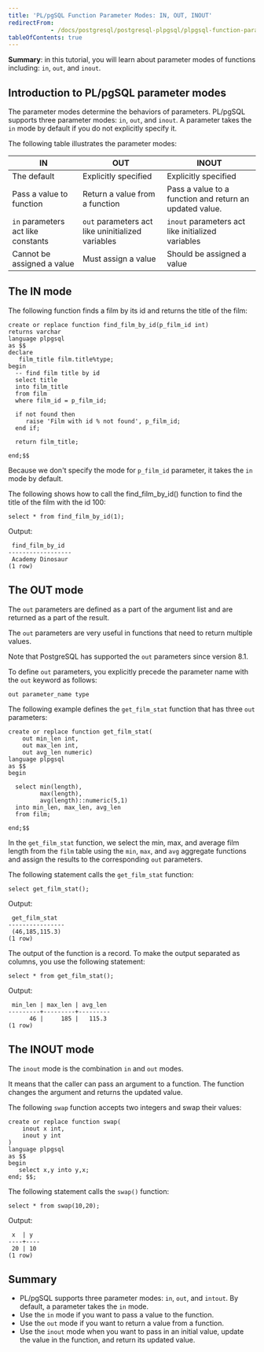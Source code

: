 ```yaml
---
title: 'PL/pgSQL Function Parameter Modes: IN, OUT, INOUT'
redirectFrom: 
            - /docs/postgresql/postgresql-plpgsql/plpgsql-function-parameters/
tableOfContents: true
---
```


**Summary**: in this tutorial, you will learn about parameter modes of functions including: `in`, `out`, and `inout`.



## Introduction to PL/pgSQL parameter modes



The parameter modes determine the behaviors of parameters. PL/pgSQL supports three parameter modes: `in`, `out`, and `inout`. A parameter takes the `in` mode by default if you do not explicitly specify it.



The following table illustrates the parameter modes:



| IN                                 | OUT                                               | INOUT                                                   |
| ---------------------------------- | ------------------------------------------------- | ------------------------------------------------------- |
| The default                        | Explicitly specified                              | Explicitly specified                                    |
| Pass a value to function           | Return a value from a function                    | Pass a value to a function and return an updated value. |
| `in` parameters act like constants | `out` parameters act like uninitialized variables | `inout` parameters act like initialized variables       |
| Cannot be assigned a value         | Must assign a value                               | Should be assigned a value                              |



## The IN mode



The following function finds a film by its id and returns the title of the film:



```
create or replace function find_film_by_id(p_film_id int)
returns varchar
language plpgsql
as $$
declare
   film_title film.title%type;
begin
  -- find film title by id
  select title
  into film_title
  from film
  where film_id = p_film_id;

  if not found then
     raise 'Film with id % not found', p_film_id;
  end if;

  return film_title;

end;$$
```



Because we don't specify the mode for `p_film_id` parameter, it takes the `in` mode by default.



The following shows how to call the find_film_by_id() function to find the title of the film with the id 100:



```
select * from find_film_by_id(1);
```



Output:



```
 find_film_by_id
------------------
 Academy Dinosaur
(1 row)
```



## The OUT mode



The `out` parameters are defined as a part of the argument list and are returned as a part of the result.



The `out` parameters are very useful in functions that need to return multiple values.



Note that PostgreSQL has supported the `out` parameters since version 8.1.



To define `out` parameters, you explicitly precede the parameter name with the `out` keyword as follows:



```
out parameter_name type
```



The following example defines the `get_film_stat` function that has three `out` parameters:



```
create or replace function get_film_stat(
    out min_len int,
    out max_len int,
    out avg_len numeric)
language plpgsql
as $$
begin

  select min(length),
         max(length),
		 avg(length)::numeric(5,1)
  into min_len, max_len, avg_len
  from film;

end;$$
```



In the `get_film_stat` function, we select the min, max, and average film length from the `film` table using the `min`, `max`, and `avg` aggregate functions and assign the results to the corresponding `out` parameters.



The following statement calls the `get_film_stat` function:



```
select get_film_stat();
```



Output:



```
 get_film_stat
----------------
 (46,185,115.3)
(1 row)
```



The output of the function is a record. To make the output separated as columns, you use the following statement:



```
select * from get_film_stat();
```



Output:



```
 min_len | max_len | avg_len
---------+---------+---------
      46 |     185 |   115.3
(1 row)
```



## The INOUT mode



The `inout` mode is the combination `in` and `out` modes.



It means that the caller can pass an argument to a function. The function changes the argument and returns the updated value.



The following `swap` function accepts two integers and swap their values:



```
create or replace function swap(
	inout x int,
	inout y int
)
language plpgsql
as $$
begin
   select x,y into y,x;
end; $$;
```



The following statement calls the `swap()` function:



```
select * from swap(10,20);
```



Output:



```
 x  | y
----+----
 20 | 10
(1 row)
```



## Summary



- PL/pgSQL supports three parameter modes: `in`, `out`, and `intout`. By default, a parameter takes the `in` mode.
- Use the `in` mode if you want to pass a value to the function.
- Use the `out` mode if you want to return a value from a function.
- Use the `inout` mode when you want to pass in an initial value, update the value in the function, and return its updated value.
